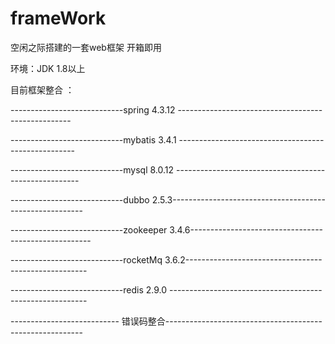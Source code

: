 # frameWork

空闲之际搭建的一套web框架
开箱即用

环境：JDK 1.8以上

目前框架整合 ：


----------------------------spring 4.3.12 ---------------------------------------------------

----------------------------mybatis 3.4.1 ----------------------------------------------------

----------------------------mysql 8.0.12 ------------------------------------------------------

----------------------------dubbo 2.5.3--------------------------------------------------------

----------------------------zookeeper 3.4.6-----------------------------------------------------

----------------------------rocketMq  3.6.2-----------------------------------------------------

----------------------------redis 2.9.0 ---------------------------------------------------------

--------------------------- 错误码整合---------------------------------------------------------
